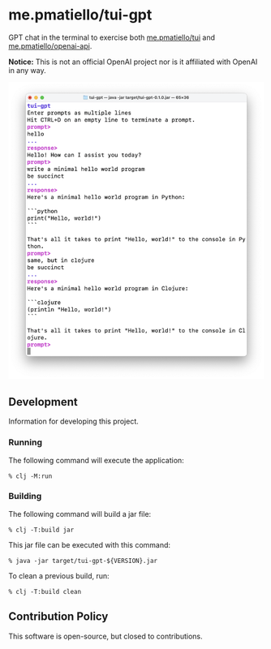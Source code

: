 # me.pmatiello/tui-gpt

GPT chat in the terminal to exercise both
[me.pmatiello/tui](https://github.com/pmatiello/tui) and
[me.pmatiello/openai-api](https://github.com/pmatiello/openai-api).

**Notice:** This is not an official OpenAI project nor is it affiliated with OpenAI
in any way.

![Application screenshot](misc/screenshot.png)

## Development

Information for developing this project.

### Running

The following command will execute the application:

```
% clj -M:run
```

### Building

The following command will build a jar file:

```
% clj -T:build jar
```

This jar file can be executed with this command:

```
% java -jar target/tui-gpt-${VERSION}.jar
```

To clean a previous build, run:

```
% clj -T:build clean
```

## Contribution Policy

This software is open-source, but closed to contributions.
